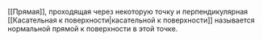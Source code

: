 [[Прямая]], проходящая через некоторую точку и перпендикулярная [[Касательная к поверхности|касательной к поверхности]] называется нормальной прямой к поверхности в этой точке.